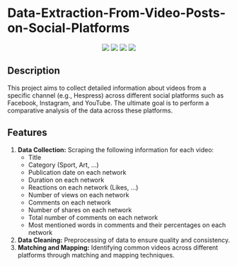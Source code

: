 <h1>Data-Extraction-From-Video-Posts-on-Social-Platforms</h1>
<div align="center"> 
 <img src="https://img.shields.io/badge/Facebook-1877F2?style=for-the-badge&logo=facebook&logoColor=white" target="_blank" />
<img src="https://img.shields.io/badge/Instagram-E4405F?style=for-the-badge&logo=instagram&logoColor=white" target="_blank" /> 
<img src="https://img.shields.io/badge/Twitter-1DA1F2?style=for-the-badge&logo=twitter&logoColor=white" target="_blank" /> 
<img src="https://img.shields.io/badge/YouTube-FF0000?style=for-the-badge&logo=youtube&logoColor=white" target="_blank" /> 
</div> 
<h2>Description</h2>
<p>This project aims to collect detailed information about videos from a specific channel (e.g., Hespress) across different social platforms such as Facebook, Instagram, and YouTube. The ultimate goal is to perform a comparative analysis of the data across these platforms.</p>

<h2>Features</h2>

<ol>
  <li><strong>Data Collection:</strong> Scraping the following information for each video:
    <ul>
      <li>Title</li>
      <li>Category (Sport, Art, ...)</li>
      <li>Publication date on each network</li>
      <li>Duration on each network</li>
      <li>Reactions on each network (Likes, ...)</li>
      <li>Number of views on each network</li>
      <li>Comments on each network</li>
      <li>Number of shares on each network</li>
      <li>Total number of comments on each network</li>
      <li>Most mentioned words in comments and their percentages on each network</li>
    </ul>
  </li>
  <li><strong>Data Cleaning:</strong> Preprocessing of data to ensure quality and consistency.</li>
  <li><strong>Matching and Mapping:</strong> Identifying common videos across different platforms through matching and mapping techniques.</li>
</ol>
